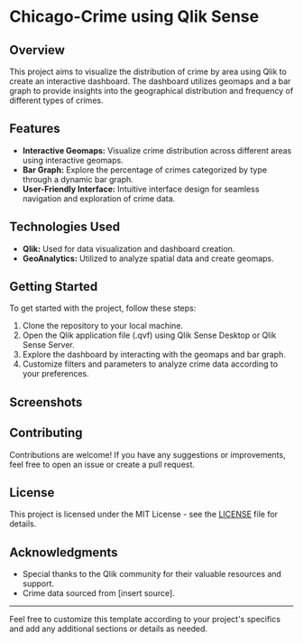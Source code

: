 # Chicago-Crime using Qlik Sense

## Overview

This project aims to visualize the distribution of crime by area using Qlik to create an interactive dashboard. The dashboard utilizes geomaps and a bar graph to provide insights into the geographical distribution and frequency of different types of crimes.

## Features

- **Interactive Geomaps:** Visualize crime distribution across different areas using interactive geomaps.
- **Bar Graph:** Explore the percentage of crimes categorized by type through a dynamic bar graph.
- **User-Friendly Interface:** Intuitive interface design for seamless navigation and exploration of crime data.

## Technologies Used

- **Qlik:** Used for data visualization and dashboard creation.
- **GeoAnalytics:** Utilized to analyze spatial data and create geomaps.


## Getting Started

To get started with the project, follow these steps:

1. Clone the repository to your local machine.
2. Open the Qlik application file (.qvf) using Qlik Sense Desktop or Qlik Sense Server.
3. Explore the dashboard by interacting with the geomaps and bar graph.
4. Customize filters and parameters to analyze crime data according to your preferences.

## Screenshots



## Contributing

Contributions are welcome! If you have any suggestions or improvements, feel free to open an issue or create a pull request.

## License

This project is licensed under the MIT License - see the [LICENSE](LICENSE) file for details.

## Acknowledgments

- Special thanks to the Qlik community for their valuable resources and support.
- Crime data sourced from [insert source].

---

Feel free to customize this template according to your project's specifics and add any additional sections or details as needed.
